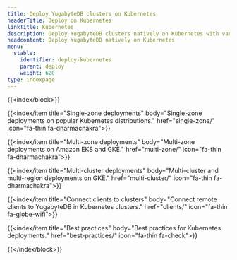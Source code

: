 ```yaml
---
title: Deploy YugabyteDB clusters on Kubernetes
headerTitle: Deploy on Kubernetes
linkTitle: Kubernetes
description: Deploy YugabyteDB clusters natively on Kubernetes with various providers
headcontent: Deploy YugabyteDB natively on Kubernetes
menu:
  stable:
    identifier: deploy-kubernetes
    parent: deploy
    weight: 620
type: indexpage
---
```


{{<index/block>}}

  {{<index/item
    title="Single-zone deployments"
    body="Single-zone deployments on popular Kubernetes distributions."
    href="single-zone/"
    icon="fa-thin fa-dharmachakra">}}

  {{<index/item
    title="Multi-zone deployments"
    body="Multi-zone deployments on Amazon EKS and GKE."
    href="multi-zone/"
    icon="fa-thin fa-dharmachakra">}}

  {{<index/item
    title="Multi-cluster deployments"
    body="Multi-cluster and multi-region deployments on GKE."
    href="multi-cluster/"
    icon="fa-thin fa-dharmachakra">}}

  {{<index/item
    title="Connect clients to clusters"
    body="Connect remote clients to YugabyteDB in Kubernetes clusters."
    href="clients/"
    icon="fa-thin fa-globe-wifi">}}

  {{<index/item
    title="Best practices"
    body="Best practices for Kubernetes deployments."
    href="best-practices/"
    icon="fa-thin fa-check">}}

{{</index/block>}}
